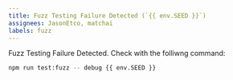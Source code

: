 ```yaml
---
title: Fuzz Testing Failure Detected (`{{ env.SEED }}`)
assignees: JasonEtco, matchai
labels: fuzz
---
```

Fuzz Testing Failure Detected. Check with the folliwng command:
```sh
npm run test:fuzz -- debug {{ env.SEED }}
```

